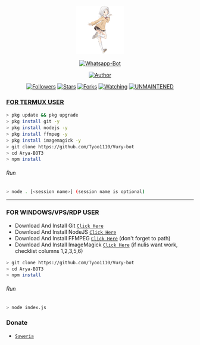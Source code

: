 <p align="center">
<img src="https://raw.githubusercontent.com/tyoo1110/vury-bot/master/home (1).png" width="128" height="128"/>
</p>
<p align="center">
<a href="#"><img title="Whatsapp-Bot" src="https://img.shields.io/badge/Whatsapp Bot-green?colorA=%23ff0000&colorB=%23017e40&style=for-the-badge"></a>
</p>
<p align="center">
<a href="https://github.com/Tyo1110"><img title="Author" src="https://img.shields.io/badge/Author-Tyoo-red.svg?style=for-the-badge&logo=github"></a>
</p>
<p align="center">
<a href="https://github.com/Tyoo1110/followers"><img title="Followers" src="https://img.shields.io/github/followers/Tyoo1110?color=blue&style=flat-square"></a>
<a href="https://github.com/Tyoo1110/Vury-bot/stargazers/"><img title="Stars" src="https://img.shields.io/github/stars/Tyoo1110/Vury-bot?color=red&style=flat-square"></a>
<a href="https://github.com/Tyoo1110/vury-bot/network/members"><img title="Forks" src="https://img.shields.io/github/forks/tyoo1110/vury-bot?color=red&style=flat-square"></a>
<a href="https://github.com/Tyoo1110/vury-bot/watchers"><img title="Watching" src="https://img.shields.io/github/watchers/Tyoo1110/vury-bot?label=Watchers&color=blue&style=flat-square"></a>
<a href="#"><img title="UNMAINTENED" src="https://img.shields.io/badge/UNMAINTENED-YES-blue.svg"</a>
</p>

### FOR TERMUX USER
```bash
> pkg update && pkg upgrade
> pkg install git -y
> pkg install nodejs -y
> pkg install ffmpeg -y
> pkg install imagemagick -y
> git clone https://github.com/Tyoo1110/Vury-bot
> cd Arya-BOT3
> npm install
```
###### Run
```bash
> node . [<session name>] (session name is optional)
```

---------

### FOR WINDOWS/VPS/RDP USER
* Download And Install Git [`Click Here`](https://git-scm.com/downloads) <br>
* Download And Install NodeJS [`Click Here`](https://nodejs.org/en/download) <br>
* Download And Install FFMPEG [`Click Here`](https://ffmpeg.org/download.html) (don't forget to path) 
* Download And Install ImageMagick [`Click Here`](https://imagemagick.org/script/download.php) (if nulis want work,  checklist columns 1,2,3,5,6) 
```bash
> git clone https://github.com/Tyoo1110/Vury-bot
> cd Arya-BOT3
> npm install
```
###### Run
```bash
> node index.js
```





### Donate
* [`Saweria`](https://saweria.co/donate/tyogimang)
